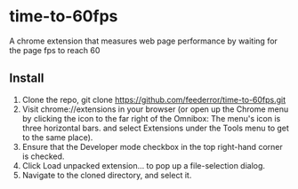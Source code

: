 # time-to-60fps
A chrome extension that measures web page performance by waiting for the page fps to reach 60

## Install

1. Clone the repo, git clone https://github.com/feederror/time-to-60fps.git
2. Visit chrome://extensions in your browser (or open up the Chrome menu by clicking the icon to the far right of the Omnibox:  The menu's icon is three horizontal bars. and select Extensions under the Tools menu to get to the same place).
3. Ensure that the Developer mode checkbox in the top right-hand corner is checked.
4. Click Load unpacked extension… to pop up a file-selection dialog.
5. Navigate to the cloned directory, and select it.
